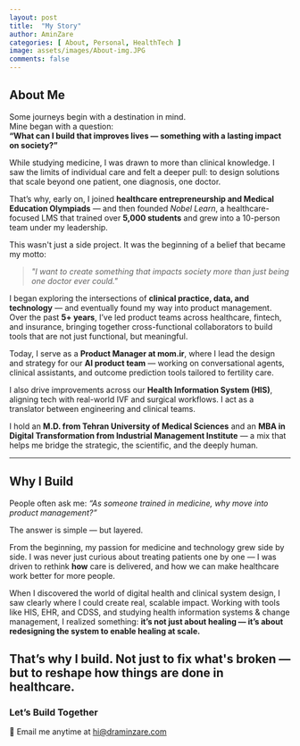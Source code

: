 ```yaml
---
layout: post
title:  "My Story"
author: AminZare
categories: [ About, Personal, HealthTech ]
image: assets/images/About-img.JPG
comments: false
---
```


## About Me

Some journeys begin with a destination in mind.  
Mine began with a question:  
**“What can I build that improves lives — something with a lasting impact on society?”**

While studying medicine, I was drawn to more than clinical knowledge. I saw the limits of individual care and felt a deeper pull: to design solutions that scale beyond one patient, one diagnosis, one doctor.

That’s why, early on, I joined **healthcare entrepreneurship and Medical Education Olympiads** — and then founded *Nobel Learn*, a healthcare-focused LMS that trained over **5,000 students** and grew into a 10-person team under my leadership.

This wasn't just a side project. It was the beginning of a belief that became my motto:

> _"I want to create something that impacts society more than just being one doctor ever could."_

I began exploring the intersections of **clinical practice, data, and technology** — and eventually found my way into product management. Over the past **5+ years**, I’ve led product teams across healthcare, fintech, and insurance, bringing together cross-functional collaborators to build tools that are not just functional, but meaningful.

Today, I serve as a **Product Manager at mom.ir**, where I lead the design and strategy for our **AI product team** — working on conversational agents, clinical assistants, and outcome prediction tools tailored to fertility care.

I also drive improvements across our **Health Information System (HIS)**, aligning tech with real-world IVF and surgical workflows. I act as a translator between engineering and clinical teams.
 
I hold an **M.D. from Tehran University of Medical Sciences** and an **MBA in Digital Transformation from Industrial Management Institute** — a mix that helps me bridge the strategic, the scientific, and the deeply human.

---

## Why I Build

People often ask me:
*“As someone trained in medicine, why move into product management?”*

The answer is simple — but layered.

From the beginning, my passion for medicine and technology grew side by side. I was never just curious about treating patients one by one — I was driven to rethink **how** care is delivered, and how we can make healthcare work better for more people.

When I discovered the world of digital health and clinical system design, I saw clearly where I could create real, scalable impact. Working with tools like HIS, EHR, and CDSS, and studying health information systems & change management, I realized something:
**it’s not just about healing — it’s about redesigning the system to enable healing at scale.**

That’s why I build.
Not just to fix what's broken —
**but to reshape how things are done in healthcare.**
---

### Let’s Build Together

📩 Email me anytime at [hi@draminzare.com](mailto:hi@draminzare.com)
